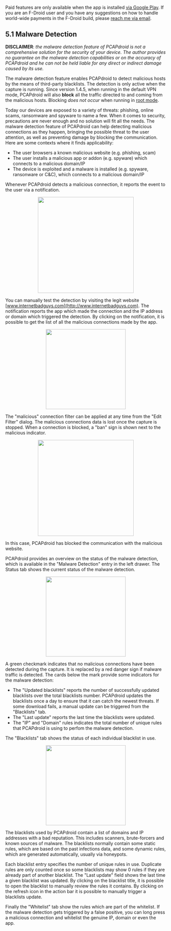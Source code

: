 Paid features are only available when the app is installed [via Google Play](https://play.google.com/store/apps/details?id=com.emanuelef.remote_capture). If you are an F-Droid user and you have any suggestions on how to handle world-wide payments in the F-Droid build, please [reach me via email](mailto:black.silver@hotmail.it?subject=PCAPdroid).

## 5.1 Malware Detection

**DISCLAIMER**: *the malware detection feature of PCAPdroid is not a comprehensive solution for the security of your device. The author provides no guarantee on the malware detection capabilities or on the accuracy of PCAPdroid and he can not be held liable for any direct or indirect damage caused by its use.*

The malware detection feature enables PCAPdroid to detect malicious hosts by the means of third-party blacklists. The detection is only active when the capture is running. Since version 1.4.5, when running in the default VPN mode, PCAPdroid will also **block** all the traffic directed to and coming from the malicious hosts. Blocking *does not occur* when running in [root mode](https://emanuele-f.github.io/PCAPdroid/advanced_features#44-root-capture).

Today our devices are exposed to a variety of threats: phishing, online scams, ransomware and spyware to name a few. When it comes to security, precautions are never enough and no solution will fit all the needs. The malware detection feature of PCAPdroid can help detecting malicious connections as they happen, bringing the possible threat to the user attention, as well as preventing damage by blocking the communication. Here are some contexts where it finds applicability:

- The user browsers a known malicious website (e.g. phishing, scam)
- The user installs a malicious app or addon (e.g. spyware) which connects to a malicious domain/IP
- The device is exploited and a malware is installed (e.g. spyware, ransonware or C&C), which connects to a malicious domain/IP

Whenever PCAPdroid detects a malicious connection, it reports the event to the user via a notification.

<p align="center">
<img src="https://raw.githubusercontent.com/emanuele-f/PCAPdroid/gh-pages/images/malware_notification.jpg" width="300" />
</p>

You can manually test the detection by visiting the legit website [www.internetbadguys.com](http://www.internetbadguys.com). The notification reports the app which made the connection and the IP address or domain which triggered the detection. By clicking on the notification, it is possible to get the list of all the malicious connections made by the app.

<p align="center">
<img src="https://raw.githubusercontent.com/emanuele-f/PCAPdroid/gh-pages/images/malicious_connections.jpg" width="250" />
</p>

The "malicious" connection filter can be applied at any time from the "Edit Filter" dialog. The malicious connections data is lost once the capture is stopped. When a connection is blocked, a "ban" sign is shown next to the malicious indicator.

<p align="center">
<img src="https://raw.githubusercontent.com/emanuele-f/PCAPdroid/gh-pages/images/malware_blocked.jpg" width="300" />
</p>

In this case, PCAPdroid has blocked the communication with the malicious website.

PCAPdroid provides an overview on the status of the malware detection, which is available in the "Malware Detection" entry in the left drawer. The Status tab shows the current status of the malware detection.

<p align="center">
<img src="https://raw.githubusercontent.com/emanuele-f/PCAPdroid/gh-pages/images/malware_detection_status.jpg" width="250" />
</p>

A green checkmark indicates that no malicious connections have been detected during the capture. It is replaced by a red danger sign if malware traffic is detected.
The cards below the mark provide some indicators for the malware detection:

- The "Updated blacklists" reports the number of successfully updated blacklists over the total blacklists number. PCAPdroid updates the blacklists once a day to ensure that it can catch the newest threats. If some download fails, a manual update can be triggered from the "Blacklists" tab.
- The "Last update" reports the last time the blacklists were updated.
- The "IP" and "Domain" rules indicates the total number of unique rules that PCAPdroid is using to perfom the malware detection.

The "Blacklists" tab shows the status of each individual blacklist in use.

<p align="center">
<img src="https://raw.githubusercontent.com/emanuele-f/PCAPdroid/gh-pages/images/blacklists_status.jpg" width="250" />
</p>

The blacklists used by PCAPdroid contain a list of domains and IP addresses with a bad reputation. This includes scanners, brute-forcers and known sources of malware. The blacklists normally contain some static rules, which are based on the past infections data, and some dynamic rules, which are generated automatically, usually via honeypots.

Each blacklist entry specifies the number of unique rules in use. Duplicate rules are only counted once so some blacklists may show 0 rules if they are already part of another blacklist. The "Last update" field shows the last time a given blacklist was updated. By clicking on the blacklist title, it is possible to open the blacklist to manually review the rules it contains. By clicking on the refresh icon in the action bar it is possible to manually trigger a blacklists update.

Finally the "Whitelist" tab show the rules which are part of the whitelist. If the malware detection gets triggered by a false positive, you can long press a malicious connection and whitelist the genuine IP, domain or even the app.
